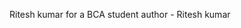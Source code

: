 Ritesh kumar for a BCA student 
author - Ritesh kumar
<!---
Ritesh926/Ritesh926 is a ✨ special ✨ repository because its `README.md` (this file) appears on your GitHub profile.
You can click the Preview link to take a look at your changes.
--->
